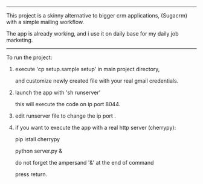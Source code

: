 ----------------------------------------------------------------------------------------------

This project is a skinny alternative to bigger crm applications, (Sugacrm) with a simple mailing workflow.

The app is already working, and i use it on daily base for my daily job marketing.

----------------------------------------------------------------------------------------------


To run the project:


1) execute 'cp setup.sample setup' in main project directory,

   and customize newly created file with your real gmail credentials.


2) launch the app with  'sh runserver'

   this will execute the code on ip port 8044.


3) edit runserver file to change the ip port .


4) if you want to execute the app with a real http server (cherrypy):

   pip istall cherrypy

   python server.py &

   do not forget the ampersand '&' at the end of command

   press return.
